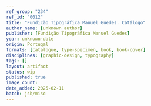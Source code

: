 ```yaml
---
ref_group: "234"
ref_id: "0012"
title: "Fundição Tipográfica Manuel Guedes. Catálogo"
author_name: [unknown author]
publisher: [Fundição Tipográfica Manuel Guedes]
year: unknown-date
origin: Portugal
formats: [catalogue, type-specimen, book, book-cover]
disciplines: [graphic-design, typography]
tags: []
layout: artifact
status: wip
published: true
image_count:
date_added: 2025-02-11
batch: jsb/misc
---
```

